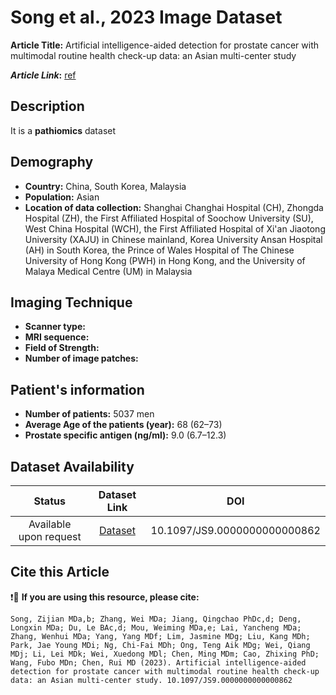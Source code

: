 # **Song et al., 2023 Image Dataset**
**Article Title:** Artificial intelligence-aided detection for prostate cancer with multimodal routine health check-up data: an Asian multi-center study

**_Article Link_:** [ref](https://pubmed.ncbi.nlm.nih.gov/37988414/)

## **Description**
It is a **pathiomics** dataset

## **Demography**
+ **Country:** China, South Korea, Malaysia
+ **Population:** Asian
+ **Location of data collection:** Shanghai Changhai Hospital (CH), Zhongda Hospital (ZH), the First Affiliated Hospital of Soochow University (SU), West China Hospital (WCH), the First Affiliated Hospital of Xi'an Jiaotong University (XAJU) in Chinese mainland, Korea University Ansan Hospital (AH) in South Korea, the Prince of Wales Hospital of The Chinese University of Hong Kong (PWH) in Hong Kong, and the University of Malaya Medical Centre (UM) in Malaysia

## **Imaging Technique**
+ **Scanner type:**   
+ **MRI sequence:** 
+ **Field of Strength:** 
+ **Number of image patches:** 
  
## **Patient's information**
+ **Number of patients:** 5037 men
+ **Average Age of the patients (year):** 68 (62–73)
+ **Prostate specific antigen (ng/ml):** 9.0 (6.7–12.3)

  
## **Dataset Availability**

|**Status**|**Dataset Link**|**DOI**|
|:---:|:---:|:---:|
|Available upon request| [Dataset](https://pubmed.ncbi.nlm.nih.gov/37988414/)| 10.1097/JS9.0000000000000862

  
## **Cite this Article**

❗🛑 **If you are using this resource, please cite:**

```
Song, Zijian MDa,b; Zhang, Wei MDa; Jiang, Qingchao PhDc,d; Deng, Longxin MDa; Du, Le BAc,d; Mou, Weiming MDa,e; Lai, Yancheng MDa; Zhang, Wenhui MDa; Yang, Yang MDf; Lim, Jasmine MDg; Liu, Kang MDh; Park, Jae Young MDi; Ng, Chi-Fai MDh; Ong, Teng Aik MDg; Wei, Qiang MDj; Li, Lei MDk; Wei, Xuedong MDl; Chen, Ming MDm; Cao, Zhixing PhD; Wang, Fubo MDn; Chen, Rui MD (2023). Artificial intelligence-aided detection for prostate cancer with multimodal routine health check-up data: an Asian multi-center study. 10.1097/JS9.0000000000000862

```
